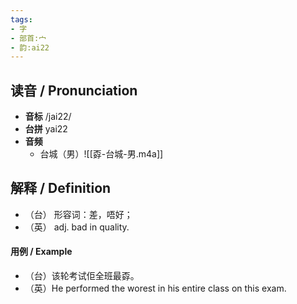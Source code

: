 ```yaml
---
tags:
- 字
- 部首:宀
- 韵:ai22
---
```


## __读音__ / Pronunciation

- __音标__ /jai22/
- __台拼__ yai22
- __音频__
	- 台城（男）![[孬-台城-男.m4a]]

## 解释 / Definition

- （台） 形容词：差，唔好；
- （英） adj. bad in quality.

#### 用例 / Example 

- （台）该轮考试佢全班最孬。
- （英）He performed the worest in his entire class on this exam.